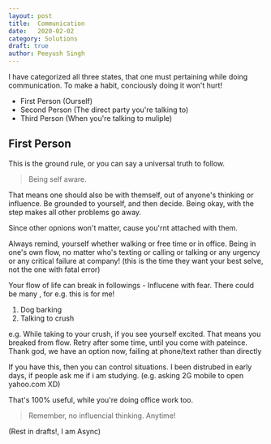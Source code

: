 ```yaml
---
layout: post
title:	Communication
date:	2020-02-02
category: Solutions
draft: true
author:	Peeyush Singh
---
```


I have categorized all three states, that one must pertaining while 
doing communication. To make a habit, conciously doing it won't hurt!

- First Person (Ourself)
- Second Person (The direct party you're talking to)
- Third Person (When you're talking to muliple)

## First Person

This is the ground rule, or you can say a universal truth to follow. 

> Being self aware.

That means one should also be with themself, out of anyone's thinking or influence. 
Be grounded to yourself, and then decide. Being okay, with the step makes all other problems go away.

Since other opnions won't matter, cause you'rnt attached with them.

Always remind, yourself whether walking or free time or in office. Being in one's own flow, no matter who's texting or calling or talking or any urgency or any critical failure at company! (this is the time they want your best selve, not the one with fatal error)

Your flow of life can break in followings -
Influcene with fear. There could be many , for e.g. this is for me!
1. Dog barking
2. Talking to crush

e.g. While taking to your crush, if you see yourself excited. That means you breaked from flow. 
Retry after some time, until you come with pateince. Thank god, we have an option now,
failing at phone/text rather than directly


If you have this, then you can control situations. I been distrubed in early days, if people ask me if i am studying. (e.g. asking 2G mobile to open yahoo.com XD)

That's 100% useful, while you're doing office work too.

> Remember, no influencial thinking. Anytime!


(Rest in drafts!, I am Async)

<!-- ## Second Person

### Knowns - 

Be like water, say all things that comes to mind (to your friends)

Also rather than saying, use actions. 

saying sorry is weak, instead taking efforts to correct is hard.
Which impacts heart directly.

If you don't say things that you suppose, you might be stopping which was suppose to flow.

> Man suffers only because he takes seriously what the Gods made for fun.

Keeping flow open, is good for own's heart. i.e. Saying things to mouth!
Don't get me wrong. People should avaoid criticising, instead convey things in light manner.
(Yeah that means you should abuse with wrong words in a light tone to your friend)


### Unknowns - 

These are humans like us, living on another side of world. They might have different mindsets, 
different resources, different outlook for life. 

> Be Kind

All we need more in this world is love. Treat unknowns with respect and soothing words. 
Even if they are trying to shout ([Weak men shout](#)), be kind, be grounded. Understand
and help them. Being with this nature, you're inducing good atiquotes into society. 

Donating etc. 


### Third Person

To mass people, or talking to multiple people together.

I am not trained for this, as I don't get these situations much. Will update once, I am improving my model 
with mass interactions. (soon to come...) -->
